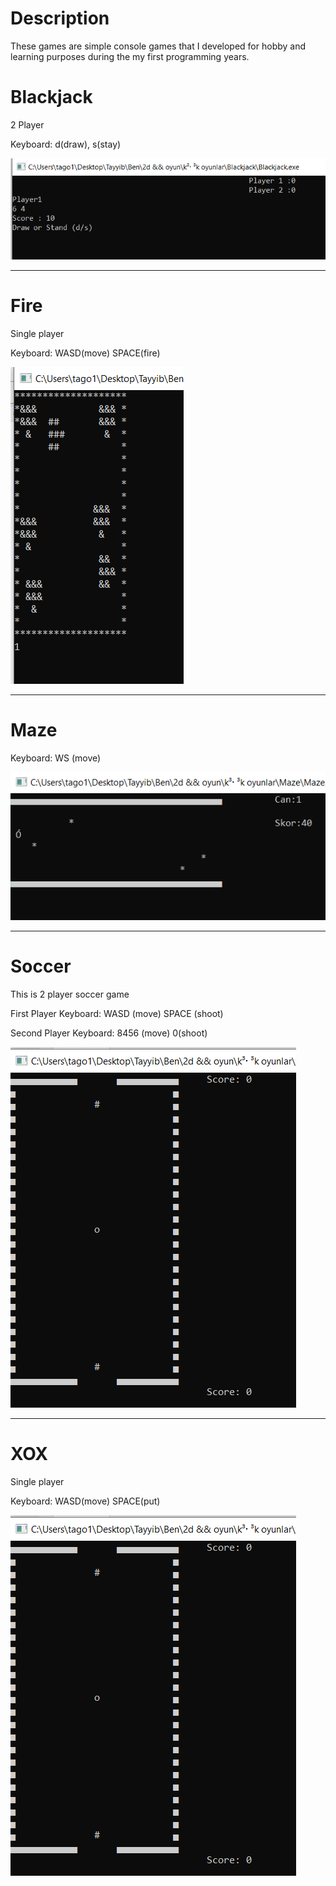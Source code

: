 # Description

These games are simple console games that I developed for hobby and learning purposes during the my first programming years.


# Blackjack

2 Player

Keyboard: d(draw), s(stay)

![alt text](https://github.com/TayyibYasar/Console-Games/blob/main/Blackjack/screenshot.png)

--------
# Fire

Single player

Keyboard: WASD(move) SPACE(fire)

![alt text](https://github.com/TayyibYasar/Console-Games/blob/main/Fire/screenshot.png)

--------------

# Maze

Keyboard: WS (move)

![alt text](https://github.com/TayyibYasar/Console-Games/blob/main/Maze/screenshot.png)

--------
# Soccer

This is 2 player soccer game

First Player Keyboard: WASD (move) SPACE (shoot)

Second Player Keyboard: 8456 (move) 0(shoot)

![alt text](https://github.com/TayyibYasar/Console-Games/blob/main/Soccer/screenshot.png)


------------
# XOX

Single player

Keyboard: WASD(move) SPACE(put)

![alt text](https://github.com/TayyibYasar/Console-Games/blob/main/Soccer/screenshot.png)



